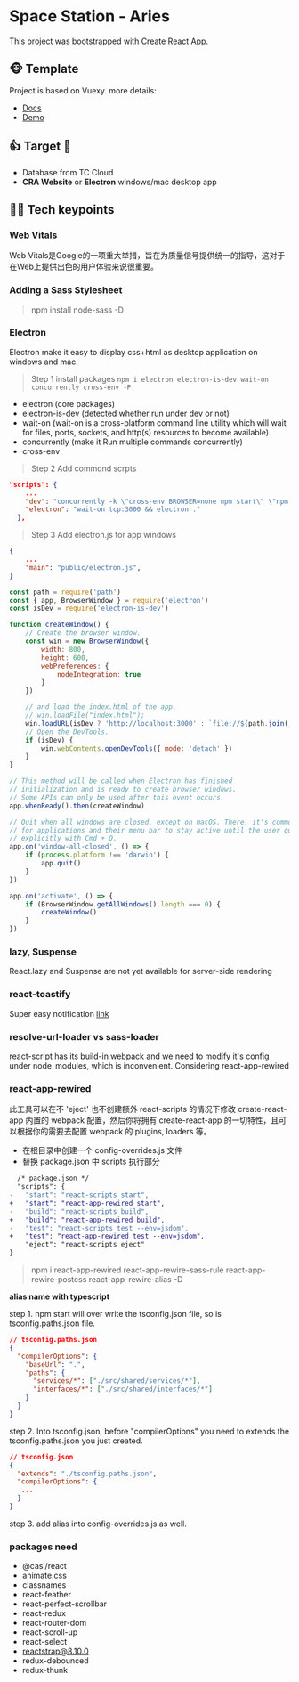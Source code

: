 # Space Station - Aries

This project was bootstrapped with [Create React App](https://github.com/facebook/create-react-app).

## :monkey_face: Template
Project is based on Vuexy. more details:
* [Docs](https://pixinvent.com/demo/vuexy-react-admin-dashboard-template/documentation/docs/)
* [Demo](https://pixinvent.com/demo/vuexy-react-admin-dashboard-template/landing/)

## :+1: Target :whale:
* Database from TC Cloud
* **CRA Website** or **Electron** windows/mac desktop app

## :student: Tech keypoints
### Web Vitals

Web Vitals是Google的一项重大举措，旨在为质量信号提供统一的指导，这对于在Web上提供出色的用户体验来说很重要。

### Adding a Sass Stylesheet
> npm install node-sass -D

### Electron

Electron make it easy to display css+html as desktop application on windows and mac.

> Step 1 install packages
`npm i electron electron-is-dev wait-on concurrently cross-env -P`
* electron (core packages)
* electron-is-dev (detected whether run under dev or not)
* wait-on (wait-on is a cross-platform command line utility which will wait for files, ports, sockets, and http(s) resources to become available)
* concurrently (make it Run multiple commands concurrently)
* cross-env

> Step 2 Add commond scrpts

```json
"scripts": {
    ...
    "dev": "concurrently -k \"cross-env BROWSER=none npm start\" \"npm:electron\"",
    "electron": "wait-on tcp:3000 && electron ."
  },
```

> Step 3 Add electron.js for app windows
```json
{
    ...
    "main": "public/electron.js",
}
```

```javascript
const path = require('path')
const { app, BrowserWindow } = require('electron')
const isDev = require('electron-is-dev')

function createWindow() {
    // Create the browser window.
    const win = new BrowserWindow({
        width: 800,
        height: 600,
        webPreferences: {
            nodeIntegration: true
        }
    })

    // and load the index.html of the app.
    // win.loadFile("index.html");
    win.loadURL(isDev ? 'http://localhost:3000' : `file://${path.join(__dirname, '../build/index.html')}`)
    // Open the DevTools.
    if (isDev) {
        win.webContents.openDevTools({ mode: 'detach' })
    }
}

// This method will be called when Electron has finished
// initialization and is ready to create browser windows.
// Some APIs can only be used after this event occurs.
app.whenReady().then(createWindow)

// Quit when all windows are closed, except on macOS. There, it's common
// for applications and their menu bar to stay active until the user quits
// explicitly with Cmd + Q.
app.on('window-all-closed', () => {
    if (process.platform !== 'darwin') {
        app.quit()
    }
})

app.on('activate', () => {
    if (BrowserWindow.getAllWindows().length === 0) {
        createWindow()
    }
})
```


### lazy, Suspense
React.lazy and Suspense are not yet available for server-side rendering

### react-toastify
Super easy notification [link](https://www.npmjs.com/package/react-toastify)

### resolve-url-loader vs sass-loader
react-script has its build-in webpack and we need to modify it's config under node_modules, which is inconvenient. Considering react-app-rewired

### react-app-rewired
此工具可以在不 'eject' 也不创建额外 react-scripts 的情况下修改 create-react-app 内置的 webpack 配置，然后你将拥有 create-react-app 的一切特性，且可以根据你的需要去配置 webpack 的 plugins, loaders 等。

* 在根目录中创建一个 config-overrides.js 文件
* 替换 package.json 中 scripts 执行部分
```diff
  /* package.json */
  "scripts": {
-   "start": "react-scripts start",
+   "start": "react-app-rewired start",
-   "build": "react-scripts build",
+   "build": "react-app-rewired build",
-   "test": "react-scripts test --env=jsdom",
+   "test": "react-app-rewired test --env=jsdom",
    "eject": "react-scripts eject"
}
```

> npm i react-app-rewired react-app-rewire-sass-rule react-app-rewire-postcss react-app-rewire-alias -D

**alias name with typescript**

step 1. npm start will over write the tsconfig.json file, so is tsconfig.paths.json file.

```json
// tsconfig.paths.json
{
  "compilerOptions": {
    "baseUrl": ".",
    "paths": {
      "services/*": ["./src/shared/services/*"],
      "interfaces/*": ["./src/shared/interfaces/*"]
    }
  }
}
```
step 2. Into tsconfig.json, before "compilerOptions" you need to extends the tsconfig.paths.json you just created.

```json
// tsconfig.json
{
  "extends": "./tsconfig.paths.json",
  "compilerOptions": {
   ...
  }
}
```

step 3. add alias into config-overrides.js as well.


### packages need
* @casl/react
* animate.css
* classnames
* react-feather
* react-perfect-scrollbar
* react-redux
* react-router-dom
* react-scroll-up
* react-select
* reactstrap@8.10.0
* redux-debounced
* redux-thunk